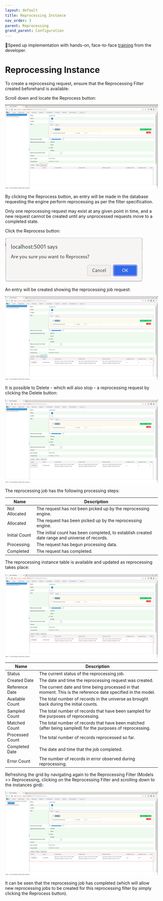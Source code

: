 ```yaml
---
layout: default
title: Reprocessing Instance
nav_order: 3
parent: Reprocessing
grand_parent: Configuration
---
```


🚀Speed up implementation with hands-on, face-to-face [training](https://www.jube.io/jube-training) from the developer.

# Reprocessing Instance
To create a reprocessing request,  ensure that the Reprocessing Filter created beforehand is available:

Scroll down and locate the Reprocess button:

![Image](LocationOfReprocess.png)

By clicking the Reprocess button,  an entry will be made in the database requesting the engine perform reprocessing as per the filter specification.

Only one reprocessing request may exist at any given point in time,  and a new request cannot be created until any unprocessed requests move to a completed state.

Click the Reprocess button:

![Image](ConfirmationOfReprocessing.png)

An entry will be created showing the reprocessing job request: 

![Image](CreatedReprocessingInstance.png)

It is possible to Delete - which will also stop - a reprocessing request by clicking the Delete button:

![Image](LocationOfDeleteButton.png)

The reprocessing job has the following processing steps:

| Name          | Description                                                                                     |
|---------------|-------------------------------------------------------------------------------------------------|
| Not Allocated | The request has not been picked up by the reprocessing engine.                                  |
| Allocated     | The request has been picked up by the reprocessing engine.                                      |
| Initial Count | The initial count has been completed,  to establish created date range and universe of records. |
| Processing    | The request has begun processing data.                                                          |
| Completed     | The request has completed.                                                                      |

The reprocessing instance table is available and updated as reprocessing takes place:

![Image](LocationOfReprocessingInstances.png)

| Name            | Description                                                                                                   |
|-----------------|---------------------------------------------------------------------------------------------------------------|
| Status          | The current status of the reprocessing job.                                                                   |
| Created Date    | The date and time the reprocessing request was created.                                                       |
| Reference Date  | The current date and time being processed in that moment.  This is the reference date specified in the model. |
| Available Count | The total number of records in the universe as brought back during the initial counts.                        |
| Sampled Count   | The total number of records that have been sampled for the purposes of reprocessing.                          |
| Matched Count   | The total number of records that have been matched (after being sampled) for the purposes of reprocessing.    |
| Processed Count | The total number of records reprocessed so far.                                                               |
| Completed Date  | The date and time that the job completed.                                                                     |
| Error Count     | The number of records in error observed during reprocessing.                                                  |

Refreshing the grid by navigating again to the Reprocessing Filter (Models >> Reprocessing, clicking on the Reprocessing Filter and scrolling down to the instances gird):

![Image](CompletedJobInstance.png)

It can be seen that the reprocessing job has completed (which will allow new reprocessing jobs to be created for this reprocessing filter by simply clicking the Reprocess button).